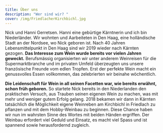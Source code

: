 ```yaml
---
title: Über uns
description: "Wer sind wir? "
cover: /img/FriedlacherKirchbichl.jpg
---
```



Nick und Hanni Gerretsen. Hanni eine gebürtige Kärntnerin und ich bin Niederländer. Wir wohnten und Aarbeiteten in Den Haag, eine holländische Stadt an der Nordsee, wo Nick geboren ist. Nach 40 Jahren Lebensmittelpunkt in Den Haag sind wir 2019 wieder nach Kärnten gezogen. **Das Interesse zum Wein wurde bereits vor vielen Jahren geweckt.** Berufsmässig organisierten wir unter anderem Weinreisen für die Supermarktbranche und im privaten Umfeld überzeugten uns unsere französische Freunde vom edlen Tropfen. Erst der perfekte Wein macht ein genussvolles Essen vollkommen, das zelebrierten wir beinahe wöchentlich.

**Die Leidenschaft für Wein in all seinen Facetten war, wie bereits erwähnt, schon früh geboren.** So startete Nick bereits in den Niederlanden den praktischen Versuch, aus Trauben seinen eigenen Wein zu machen, was mit mehr und weniger gutem Erfolg gelang. 2018 bekamen wir dann in Kärnten tatsächlich die Möglichkeit eigene Weinreben am Kirchbichl in Friedlach zu pflanzen und mit dem Hobby-Weinbau zu beginnen. Diese Chance haben wir nun im wahrsten Sinne des Wortes mit beiden Händen ergriffen. Der Weinbau erfordert viel Geduld und Einsatz, es macht viel Spass und ist spannend sowie herausfordernd zugleich.